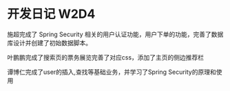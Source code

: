 # 开发日记 W2D4

施超完成了 Spring Security 相关的用户认证功能，用户下单的功能，完善了数据库设计并创建了初始数据脚本。

叶鹏鹏完成了搜索页的票务展览完善了对应css，添加了主页的侧边推荐栏

谭博仁完成了user的插入,查找等基础业务，并学习了Spring Security的原理和使用
